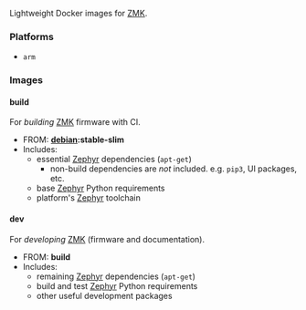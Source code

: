 Lightweight Docker images for [ZMK][zmk].

### Platforms

- `arm`

### Images

#### build

For _building_ [ZMK][zmk] firmware with CI.

- FROM: **[debian][debian]:stable-slim**
- Includes:
  - essential [Zephyr][zephyr] dependencies (`apt-get`)
    - non-build dependencies are _not_ included. e.g. `pip3`, UI packages, etc.
  - base [Zephyr][zephyr] Python requirements
  - platform's [Zephyr][zephyr] toolchain

#### dev

For _developing_ [ZMK][zmk] (firmware and documentation).

- FROM: **build**
- Includes:
  - remaining [Zephyr][zephyr] dependencies (`apt-get`)
  - build and test [Zephyr][zephyr] Python requirements
  - other useful development packages

[debian]: https://hub.docker.com/_/debian "Debian"
[zephyr]: https://github.com/zephyrproject-rtos/zephyr "Zephyr"
[zmk]: https://github.com/zmkfirmware/zmk "ZMK"
